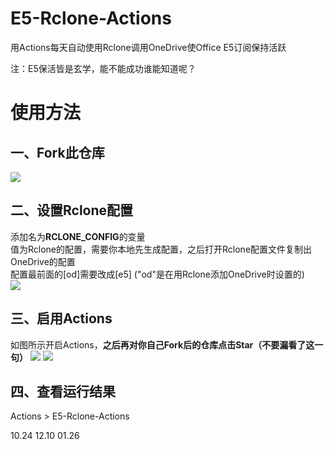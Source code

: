 # E5-Rclone-Actions

用Actions每天自动使用Rclone调用OneDrive使Office E5订阅保持活跃

注：E5保活皆是玄学，能不能成功谁能知道呢？ 

# 使用方法

## 一、Fork此仓库
![](http://tu.yaohuo.me/imgs/2020/06/f059fe73afb4ef5f.png)
## 二、设置Rclone配置
添加名为**RCLONE_CONFIG**的变量  
值为Rclone的配置，需要你本地先生成配置，之后打开Rclone配置文件复制出OneDrive的配置  
配置最前面的[od]需要改成[e5] ("od"是在用Rclone添加OneDrive时设置的)  
![](http://sennqm.iwater.pw/images/2020/07/14/notepad_jmSv145s4V.png)

## 三、启用Actions
如图所示开启Actions，**之后再对你自己Fork后的仓库点击Star（不要漏看了这一句）**
![](http://tu.yaohuo.me/imgs/2020/06/34ca160c972b9927.png)
![](http://sennqm.iwater.pw/images/2020/07/14/OdLKp2KEly.png)

## 四、查看运行结果
Actions > E5-Rclone-Actions

10.24
12.10
01.26
